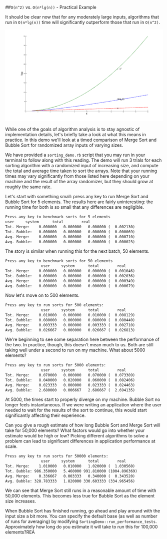 ##`O(n^2)` vs. `O(n*lg(n))` - Practical Example

It should be clear now that for any moderately large inputs, algorithms
that run in `O(n*lg(n))` time will significantly outperform those that run
in `O(n^2)`.

![time_complexity](./compareNlogNQuadratic.png)

While one of the goals of algorithm analysis is to stay agnostic of implementation details, let's briefly take a look at what this means in practice. In this demo we'll look at a timed comparison of Merge Sort and Bubble Sort for randomized array inputs of varying sizes.

We have provided a `sorting_demo.rb` script that you may run in your terminal to follow along with this reading. The demo will run 3 trials for each sorting algorithm with a randomized input of increasing size, and compute the total and average time taken to sort the arrays. Note that your running times may vary significantly from those listed here depending on your machine and the result of the array randomizer, but they should grow at roughly the same rate.

Let's start with something small: press any key to run Merge Sort and Bubble Sort for 5 elements. The results here are fairly uninteresting: the running time for both is so small that any differences are negligible.

```
Press any key to benchmark sorts for 5 elements
user     system      total        real
Tot. Merge:    0.000000   0.000000   0.000000 (  0.002130)
Tot. Bubble:   0.000000   0.000000   0.000000 (  0.000069)
Avg. Merge:    0.000000   0.000000   0.000000 (  0.000710)
Avg. Bubble:   0.000000   0.000000   0.000000 (  0.000023)
```

The story is similar when running this for the next batch, 50 elements.

```
Press any key to benchmark sorts for 50 elements
                user     system      total        real
Tot. Merge:    0.000000   0.000000   0.000000 (  0.001046)
Tot. Bubble:   0.000000   0.000000   0.000000 (  0.002036)
Avg. Merge:    0.000000   0.000000   0.000000 (  0.000349)
Avg. Bubble:   0.000000   0.000000   0.000000 (  0.000679)
```

Now let's move on to 500 elements.

```
Press any key to run sorts for 500 elements:
                user     system      total        real
Tot. Merge:    0.010000   0.000000   0.010000 (  0.008129)
Tot. Bubble:   0.080000   0.000000   0.080000 (  0.080440)
Avg. Merge:    0.003333   0.000000   0.003333 (  0.002710)
Avg. Bubble:   0.026667   0.000000   0.026667 (  0.026813)
```

We're beginning to see some separation here between the performance of the two. In practice, though, this doesn't mean much to us. Both are still taking well under a second to run on my machine. What about 5000 elements?

```
Press any key to run sorts for 5000 elements:
                user     system      total        real
Tot. Merge:    0.070000   0.000000   0.070000 (  0.073389)
Tot. Bubble:   8.040000   0.020000   8.060000 (  8.082406)
Avg. Merge:    0.023333   0.000000   0.023333 (  0.024463)
Avg. Bubble:   2.680000   0.006667   2.686667 (  2.694135)
```
At 5000, the times start to properly diverge on my machine. Bubble Sort no longer feels instantaneous. If we were writing an application where the user needed to wait for the results of the sort to continue, this would start significantly affecting their experience.

Can you give a rough estimate of how long Bubble Sort and Merge Sort will take for 50,000 elements? What factors would go into whether your estimate would be high or low? Picking different algorithms to solve a problem can lead to significant differences in application performance at scale.

```
Press any key to run sorts for 50000 elements:
                user     system      total        real
Tot. Merge:    1.010000   0.010000   1.020000 (  1.030560)
Tot. Bubble: 986.350000   5.460000 991.810000 (1004.896369)
Avg. Merge:    0.336667   0.003333   0.340000 (  0.343520)
Avg. Bubble: 328.783333   1.820000 330.603333 (334.965456)
```

We can see that Merge Sort still runs in a reasonable amount of time with 50,000 elements. This becomes less true for Bubble Sort as the element size increases.

When Bubble Sort has finished running, go ahead and play around with the input size a bit more. You can specify the default base (as well as number of runs for averaging) by modifying `SortingDemo::run_performance_tests`. Approximately how long do you estimate it will take to run this for 100,000 elements?REA
